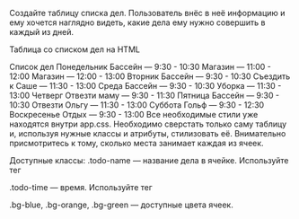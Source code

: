 Создайте таблицу списка дел. Пользователь внёс в неё информацию и ему хочется наглядно видеть, какие дела ему нужно совершить в каждый из дней.

Таблица со списком дел на HTML

Список дел
Понедельник
Бассейн — 9:30 - 10:30
Магазин — 11:00 - 12:00
Магазин — 12:00 - 13:00
Вторник
Бассейн — 9:30 - 10:30
Съездить к Саше — 11:30 - 13:00
Среда
Бассейн — 9:30 - 10:30
Уборка — 11:30 - 13:00
Четверг
Отвезти маму — 9:30 - 11:30
Пятница
Бассейн — 9:30 - 10:30
Отвезти Ольгу — 11:30 - 13:00
Суббота
Гольф — 9:30 - 12:30
Воскресенье
Отдых — 9:30 - 13:00
Все необходимые стили уже находятся внутри app.css. Необходимо сверстать только саму таблицу и, используя нужные классы и атрибуты, стилизовать её. Внимательно присмотритесь к тому, сколько места занимает каждая из ячеек.

Доступные классы:
.todo-name — название дела в ячейке. Используйте тег <p>
.todo-time — время. Используйте тег <p>
.bg-blue, .bg-orange, .bg-green — доступные цвета ячеек.